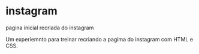 # instagram
pagina inicial recriada do instagram 

Um experiemnto para treinar recriando a pagima do instagram com HTML e CSS.



